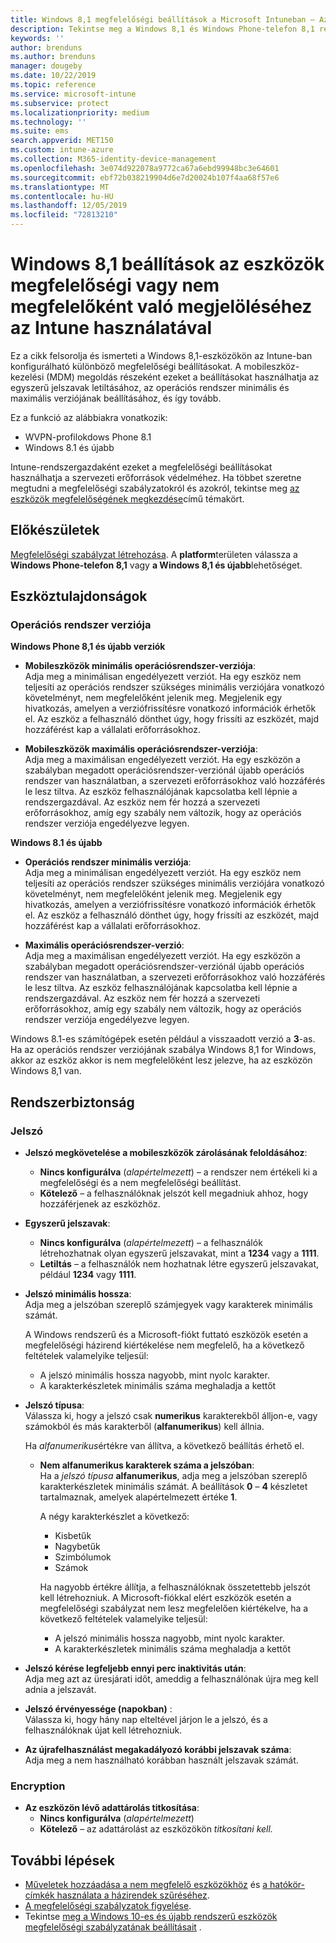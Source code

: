 ```yaml
---
title: Windows 8,1 megfelelőségi beállítások a Microsoft Intuneban – Azure | Microsoft Docs
description: Tekintse meg a Windows 8,1 és Windows Phone-telefon 8,1 rendszerű eszközök megfelelőségének beállításakor használható beállítások listáját Microsoft Intuneban. Győződjön meg arról, hogy megfelel a minimális és a maximális operációs rendszernek, a jelszó korlátozásának és hosszának beállítása, a titkosítás engedélyezése az adattárolásban és egyebek.
keywords: ''
author: brenduns
ms.author: brenduns
manager: dougeby
ms.date: 10/22/2019
ms.topic: reference
ms.service: microsoft-intune
ms.subservice: protect
ms.localizationpriority: medium
ms.technology: ''
ms.suite: ems
search.appverid: MET150
ms.custom: intune-azure
ms.collection: M365-identity-device-management
ms.openlocfilehash: 3e074d922078a9772ca67a6ebd99948bc3e64601
ms.sourcegitcommit: ebf72b038219904d6e7d20024b107f4aa68f57e6
ms.translationtype: MT
ms.contentlocale: hu-HU
ms.lasthandoff: 12/05/2019
ms.locfileid: "72813210"
---
```

# <a name="windows-81-settings-to-mark-devices-as-compliant-or-not-compliant-using-intune"></a>Windows 8,1 beállítások az eszközök megfelelőségi vagy nem megfelelőként való megjelöléséhez az Intune használatával

Ez a cikk felsorolja és ismerteti a Windows 8,1-eszközökön az Intune-ban konfigurálható különböző megfelelőségi beállításokat. A mobileszköz-kezelési (MDM) megoldás részeként ezeket a beállításokat használhatja az egyszerű jelszavak letiltásához, az operációs rendszer minimális és maximális verziójának beállításához, és így tovább.

Ez a funkció az alábbiakra vonatkozik:

- WVPN-profilokdows Phone 8.1
- Windows 8.1 és újabb

Intune-rendszergazdaként ezeket a megfelelőségi beállításokat használhatja a szervezeti erőforrások védelméhez. Ha többet szeretne megtudni a megfelelőségi szabályzatokról és azokról, tekintse meg [az eszközök megfelelőségének megkezdése](device-compliance-get-started.md)című témakört.

## <a name="before-you-begin"></a>Előkészületek

[Megfelelőségi szabályzat létrehozása](create-compliance-policy.md#create-the-policy). A **platform**területen válassza a **Windows Phone-telefon 8,1** vagy **a Windows 8,1 és újabb**lehetőséget.

## <a name="device-properties"></a>Eszköztulajdonságok

### <a name="operating-system-version"></a>Operációs rendszer verziója

**Windows Phone 8,1 és újabb verziók**
- **Mobileszközök minimális operációsrendszer-verziója**:  
  Adja meg a minimálisan engedélyezett verziót. Ha egy eszköz nem teljesíti az operációs rendszer szükséges minimális verziójára vonatkozó követelményt, nem megfelelőként jelenik meg. Megjelenik egy hivatkozás, amelyen a verziófrissítésre vonatkozó információk érhetők el. Az eszköz a felhasználó dönthet úgy, hogy frissíti az eszközét, majd hozzáférést kap a vállalati erőforrásokhoz.

- **Mobileszközök maximális operációsrendszer-verziója**:  
  Adja meg a maximálisan engedélyezett verziót. Ha egy eszközön a szabályban megadott operációsrendszer-verziónál újabb operációs rendszer van használatban, a szervezeti erőforrásokhoz való hozzáférés le lesz tiltva. Az eszköz felhasználójának kapcsolatba kell lépnie a rendszergazdával. Az eszköz nem fér hozzá a szervezeti erőforrásokhoz, amíg egy szabály nem változik, hogy az operációs rendszer verziója engedélyezve legyen.

**Windows 8.1 és újabb**
- **Operációs rendszer minimális verziója**:  
  Adja meg a minimálisan engedélyezett verziót. Ha egy eszköz nem teljesíti az operációs rendszer szükséges minimális verziójára vonatkozó követelményt, nem megfelelőként jelenik meg. Megjelenik egy hivatkozás, amelyen a verziófrissítésre vonatkozó információk érhetők el. Az eszköz a felhasználó dönthet úgy, hogy frissíti az eszközét, majd hozzáférést kap a vállalati erőforrásokhoz.

- **Maximális operációsrendszer-verzió**:  
  Adja meg a maximálisan engedélyezett verziót. Ha egy eszközön a szabályban megadott operációsrendszer-verziónál újabb operációs rendszer van használatban, a szervezeti erőforrásokhoz való hozzáférés le lesz tiltva. Az eszköz felhasználójának kapcsolatba kell lépnie a rendszergazdával. Az eszköz nem fér hozzá a szervezeti erőforrásokhoz, amíg egy szabály nem változik, hogy az operációs rendszer verziója engedélyezve legyen.

Windows 8.1-es számítógépek esetén például a visszaadott verzió a **3**-as. Ha az operációs rendszer verziójának szabálya Windows 8,1 for Windows, akkor az eszköz akkor is nem megfelelőként lesz jelezve, ha az eszközön Windows 8,1 van.

## <a name="system-security"></a>Rendszerbiztonság

### <a name="password"></a>Jelszó

- **Jelszó megkövetelése a mobileszközök zárolásának feloldásához**:  
  - **Nincs konfigurálva** (*alapértelmezett*) – a rendszer nem értékeli ki a megfelelőségi és a nem megfelelőségi beállítást.
  - **Kötelező** – a felhasználóknak jelszót kell megadniuk ahhoz, hogy hozzáférjenek az eszközhöz.

- **Egyszerű jelszavak**:  
  - **Nincs konfigurálva** (*alapértelmezett*) – a felhasználók létrehozhatnak olyan egyszerű jelszavakat, mint a **1234** vagy a **1111**.
  - **Letiltás** – a felhasználók nem hozhatnak létre egyszerű jelszavakat, például **1234** vagy **1111**.  

- **Jelszó minimális hossza**:  
  Adja meg a jelszóban szereplő számjegyek vagy karakterek minimális számát.

  A Windows rendszerű és a Microsoft-fiókt futtató eszközök esetén a megfelelőségi házirend kiértékelése nem megfelelő, ha a következő feltételek valamelyike teljesül:  
  - A jelszó minimális hossza nagyobb, mint nyolc karakter.
  - A karakterkészletek minimális száma meghaladja a kettőt

- **Jelszó típusa**:  
  Válassza ki, hogy a jelszó csak **numerikus** karakterekből álljon-e, vagy számokból és más karakterből (**alfanumerikus**) kell állnia.

  Ha *alfanumerikus*értékre van állítva, a következő beállítás érhető el.  

  - **Nem alfanumerikus karakterek száma a jelszóban**:  
    Ha a *jelszó típusa* **alfanumerikus**, adja meg a jelszóban szereplő karakterkészletek minimális számát. A beállítások **0** – **4** készletet tartalmaznak, amelyek alapértelmezett értéke **1**.
    
    A négy karakterkészlet a következő:
    - Kisbetűk
    - Nagybetűk
    - Szimbólumok
    - Számok

    Ha nagyobb értékre állítja, a felhasználóknak összetettebb jelszót kell létrehozniuk. A Microsoft-fiókkal elért eszközök esetén a megfelelőségi szabályzat nem lesz megfelelően kiértékelve, ha a következő feltételek valamelyike teljesül:

    - A jelszó minimális hossza nagyobb, mint nyolc karakter.
    - A karakterkészletek minimális száma meghaladja a kettőt

- **Jelszó kérése legfeljebb ennyi perc inaktivitás után**:  
  Adja meg azt az üresjárati időt, ameddig a felhasználónak újra meg kell adnia a jelszavát.

- **Jelszó érvényessége (napokban)** :  
  Válassza ki, hogy hány nap elteltével járjon le a jelszó, és a felhasználóknak újat kell létrehozniuk.

- **Az újrafelhasználást megakadályozó korábbi jelszavak száma**:  
  Adja meg a nem használható korábban használt jelszavak számát.

### <a name="encryption"></a>Encryption

- **Az eszközön lévő adattárolás titkosítása**:  
  - **Nincs konfigurálva** (*alapértelmezett*)
  - **Kötelező** – az adattárolást az eszközökön *titkosítani kell.*


<!-- not on phone   
- **Require encryption on mobile device**: **Require** the device to be encrypted to connect to data storage resources.
--> 

## <a name="next-steps"></a>További lépések

- [Műveletek hozzáadása a nem megfelelő eszközökhöz](actions-for-noncompliance.md) és [a hatókör-címkék használata a házirendek szűréséhez](../fundamentals/scope-tags.md).
- [A megfelelőségi szabályzatok figyelése](compliance-policy-monitor.md).
- Tekintse [meg a Windows 10-es és újabb rendszerű eszközök megfelelőségi szabályzatának beállításait](compliance-policy-create-windows.md) .